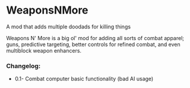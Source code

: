# WeaponsNMore
A mod that adds multiple doodads for killing things

Weapons N' More is a big ol' mod for adding all sorts of combat apparel; guns, predictive targeting, better controls for refined combat, and even multiblock weapon enhancers.


### Changelog:

* 0.1- Combat computer basic functionality (bad AI usage)
